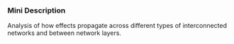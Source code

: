 ### Mini Description

Analysis of how effects propagate across different types of interconnected networks and between network layers.
